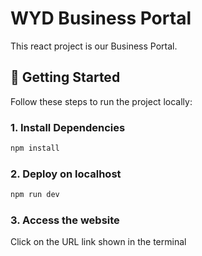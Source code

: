 # WYD Business Portal

This react project is our Business Portal.

## 🚀 Getting Started

Follow these steps to run the project locally:

### 1. Install Dependencies
```bash
npm install
```

### 2. Deploy on localhost
```bash
npm run dev
```

### 3. Access the website
Click on the URL link shown in the terminal